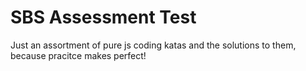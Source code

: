 # SBS Assessment Test

Just an assortment of pure js coding katas and the solutions to them, because pracitce makes perfect!
